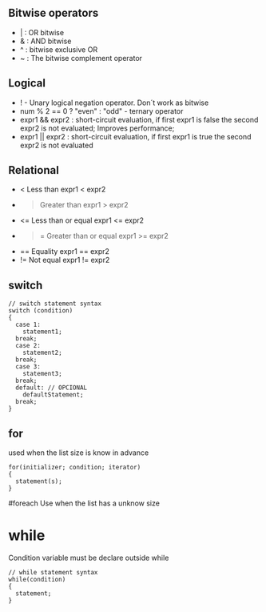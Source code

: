 ## Bitwise operators
- | : OR bitwise
- & : AND bitwise
- ^ : bitwise exclusive OR
- ~ : The bitwise complement operator

## Logical 
- ! - Unary logical negation operator. Don´t work as bitwise
- num % 2 == 0 ? "even" : "odd" - ternary operator
- expr1 && expr2 : short-circuit evaluation, if first expr1 is false the second expr2 is not evaluated; Improves performance;
- expr1 || expr2 : short-circuit evaluation, if first expr1 is true the second expr2 is not evaluated

## Relational
- < Less than expr1 < expr2
- > Greater than expr1 > expr2
- <= Less than or equal expr1 <= expr2
- >= Greater than or equal expr1 >= expr2
- == Equality expr1 == expr2
- != Not equal expr1 != expr2

## switch
```
// switch statement syntax
switch (condition)
{
  case 1:
    statement1;
  break;
  case 2:
    statement2;
  break;
  case 3:
    statement3;
  break;
  default: // OPCIONAL
    defaultStatement;
  break;
}
```

## for
used when the list size is know in advance

```
for(initializer; condition; iterator)
{
  statement(s);
}
```

#foreach
Use when the list has a unknow size

# while
Condition variable must be declare outside while

```
// while statement syntax
while(condition)
{
  statement;
}
```




